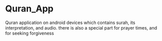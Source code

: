 # Quran_App
Quran application on android devices which contains surah,
its interpretation, and audio. there is also a special part for prayer times, and for seeking forgiveness
